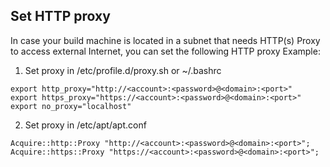 ## Set HTTP proxy
In case your build machine is located in a subnet that needs HTTP(s) Proxy to access external Internet,
you can set the following HTTP proxy
Example:
1. Set proxy in /etc/profile.d/proxy.sh or ~/.bashrc
```
export http_proxy="http://<account>:<password>@<domain>:<port>"
export https_proxy="https://<account>:<password>@<domain>:<port>"
export no_proxy="localhost"
```
2. Set proxy in /etc/apt/apt.conf
```
Acquire::http::Proxy "http://<account>:<password>@<domain>:<port>";
Acquire::https::Proxy "https://<account>:<password>@<domain>:<port>";
```
